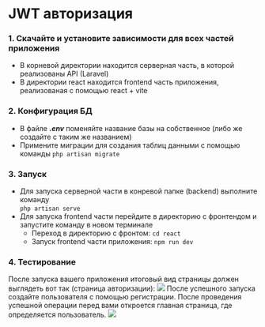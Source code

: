# JWT авторизация
### 1. Скачайте и установите зависимости для всех частей приложения
+ В корневой директории находится серверная часть, в которой реализованы API (Laravel)
+ В директории react находится frontend часть приложения, реализованая с помощью react + vite
### 2. Конфигурация БД
+ В файле ***.env*** поменяйте название базы на собственное (либо же создайте с таким же названием)
+ Примените миграции для создания таблиц данными с помощью команды ``` php artisan migrate ```

### 3. Запуск
+ Для запуска серверной части в конревой папке (backend) выполните команду  
``` php artisan serve ```
+ Для запуска frontend части перейдите в директорию с фронтендом и запустите команду в новом терминале
    + Переход в директорию с фронтом: ```cd react ```
    + Запуск frontend части приложения: ```npm run dev ```

### 4. Тестирование 
После запуска вашего приложения итоговый вид страницы должен выглядеть вот так (страница авторизации):
<img src="previeww.jpg"/>
После успешного запуска создайте пользователя с помощью регистрации. После проведения успешной операции перед вами откроется главная страница, где определяется пользователь.
<img src="main.jpg"/>
